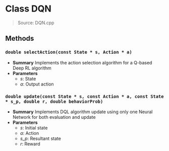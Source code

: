 # Class DQN
> Source: DQN.cpp
## Methods
### ``double selectAction(const State * s, Action * a)``
* **Summary**
  Implements the action selection algorithm for a Q-based Deep RL algorithm
* **Parameters**
  * _s_: State
  * _a_: Output action
### ``double update(const State * s, const Action * a, const State * s_p, double r, double behaviorProb)``
* **Summary**
  Implements DQL algorithm update using only one Neural Network for both evaluation and update
* **Parameters**
  * _s_: Initial state
  * _a_: Action
  * _s_p_: Resultant state
  * _r_: Reward
